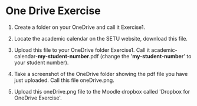# One Drive Exercise

1. Create a folder on your OneDrive and call it Exercise1.

2. Locate the academic calendar on the SETU website, download this file.

3. Upload this file to your OneDrive folder Exercise1. Call it academic-calendar-**my-student-number**.pdf (change  the '**my-student-number**' to your student number).

4. Take a screenshot of the OneDrive folder showing the pdf file you have just uploaded. Call this file oneDrive.png.

5. Upload this oneDrive.png file to the Moodle dropbox called 'Dropbox for OneDrive Exercise'.